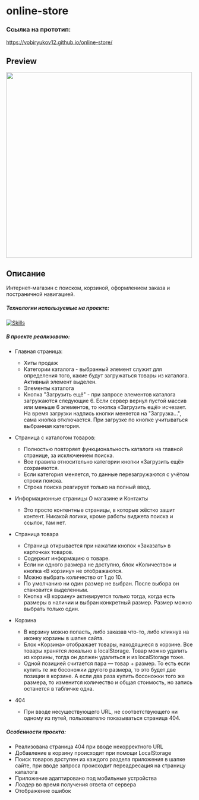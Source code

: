 # online-store
### Ссылка на прототип:

https://vobiryukov12.github.io/online-store/

## Preview

<img src='./src/assets/images/store.gif' width='500'>

## Описание
Интернет-магазин с поиском, корзиной, оформлением заказа и постраничной навигацией.

##### Технологии используемые на проекте:

[![Skills](https://skillicons.dev/icons?i=react,ts,css,bootstrap)](https://skillicons.dev)

##### В проекте реализовано:

- Главная страница:
  - Хиты продаж
  - Категории каталога - выбранный элемент служит для определения того, какие будут загружаться товары из каталога. Активный элемент выделен.
  - Элементы каталога
  - Кнопка "Загрузить ещё" - при запросе элементов каталога загружаются следующие 6. Если сервер вернул пустой массив или меньше 6 элементов, то кнопка «Загрузить ещё» исчезает. На время загрузки надпись кнопки меняется на "Загрузка...", сама кнопка отключается. При загрузке по кнопке учитываться выбранная категория.

- Страница с каталогом товаров:
  - Полностью повторяет функциональность каталога на главной странице, за исключением поиска.
  - Все правила относительно категории кнопки «Загрузить ещё» сохраняются.
  - Если категория меняется, то данные перезагружаются с учётом строки поиска.
  - Строка поиска реагирует только на полный ввод.

- Информационные страницы О магазине и Контакты
  - Это просто контентные страницы, в которые жёстко зашит контент. Никакой логики, кроме работы виджета поиска и ссылок, там нет.

- Страница товара
  - Страница открывается при нажатии кнопок «Заказать» в карточках товаров.
  - Содержит информацию о товаре. 
  - Если ни одного размера не доступно, блок «Количество» и кнопка «В корзину» не отображаются.
  - Можно выбрать количество от 1 до 10.
  - По умолчанию ни один размер не выбран. После выбора он становится выделенным.
  - Кнопка «В корзину» активируется только тогда, когда есть размеры в наличии и выбран конкретный размер. Размер можно выбрать только один.

- Корзина
  - В корзину можно попасть, либо заказав что-то, либо кликнув на иконку корзины в шапке сайта.
  - Блок «Корзина» отображает товары, находящиеся в корзине. Все товары хранятся локально в localStorage. Товар можно удалить из корзины, тогда он должен удалиться и из localStorage тоже.
  - Одной позицией считается пара — товар + размер. То есть если купить те же босоножки другого размера, то это будет две позиции в корзине. А если два раза купить босоножки того же размера, то изменится количество и общая стоимость, но запись останется в табличке одна.

- 404
  - При вводе несуществующего URL, не соответствующего ни одному из путей, пользователю показываться страница 404.

##### Особенности проекта:

- Реализована страница 404 при вводе некорректного URL
- Добавление в корзину происходит при помощи LocalStorage
- Поиск товаров доступен из каждого раздела приложения в шапке сайте, при вводе запроса происходит переадресация на страницу каталога
- Приложение адаптировано под мобильные устройства
- Лоадер во время получения ответа от сервера
- Отображение ошибок
